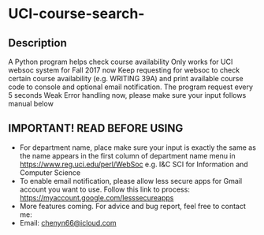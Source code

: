 # UCI-course-search-
## Description 
A Python program helps check course availability
Only works for UCI websoc system for Fall 2017 now 
Keep requesting for websoc to check certain course availability (e.g. WRITING 39A) and print available course code to console and optional email notification.
The program request every 5 seconds
Weak Error handling now, please make sure your input follows manual below 


## IMPORTANT! READ BEFORE USING 
- For department name, place make sure your input is exactly the same as the name appears in the first column of department name menu in https://www.reg.uci.edu/perl/WebSoc e.g. I&C SCI for Information and Computer Science
- To enable email notification, please allow less secure apps for Gmail account you want to use. Follow this link to process: https://myaccount.google.com/lesssecureapps
- More features coming. For advice and bug report, feel free to contact me:
- Email: chenyn66@icloud.com
